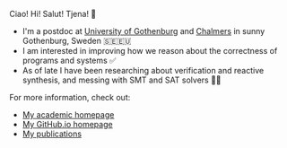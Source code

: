 Ciao! Hi! Salut! Tjena! 👋

- I'm a postdoc at [University of Gothenburg](https://www.gu.se/en) and [Chalmers](https://www.chalmers.se/en/Pages/default.aspx) in sunny Gothenburg, Sweden 🇸🇪🇪🇺
- I am interested in improving how we reason about the correctness of programs and systems ✅
- As of late I have been researching about verification and reactive synthesis, and messing with SMT and SAT solvers 👨‍💻

For more information, check out:

* [My academic homepage](https://www.cse.chalmers.se/~lucad/)
* [My GitHub.io homepage](https://lou1306.github.io/)
* [My publications](https://dblp.uni-trier.de/pid/215/9758.html)

<!---
lou1306/lou1306 is a ✨ special ✨ repository because its `README.md` (this file) appears on your GitHub profile.
You can click the Preview link to take a look at your changes.
--->
